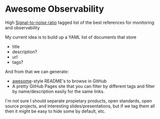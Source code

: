 # Awesome Observability

High [Signal-to-noise ratio](https://en.wikipedia.org/wiki/Signal-to-noise_ratio) tagged list of the best references for monitoring and observability

My current idea is to build up a YAML list of documents that store
- title
- description?
- url
- tags?

And from that we can generate:
- [awesome](https://github.com/sindresorhus/awesome)-style README's to
  browse in GitHub
- A pretty GitHub Pages site that you can filter by different tags and
  filter by name/description easily for the same links.

I'm not sure I should separate propietary products, open standards, open
source projects, and interesting slides/presentations, but if we tag
them all then it might be easy to hide some by default, etc.

